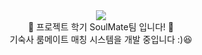 <div align="center">
<img src="https://capsule-render.vercel.app/api?type=waving&color=auto&height=250&section=header&text=Project-Semester&desc=SoulMate&descAlignY=65&fontSize=56" /></div>
<div align="center">
🙌 프로젝트 학기 SoulMate팀 입니다! 🙌
  <br>
  기숙사 룸메이트 매칭 시스템을 개발 중입니다 :)😆
  </div>
<br>
